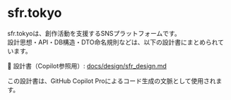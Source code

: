 # sfr.tokyo

sfr.tokyoは、創作活動を支援するSNSプラットフォームです。  
設計思想・API・DB構造・DTO命名規則などは、以下の設計書にまとめられています。

📄 設計書（Copilot参照用）: [docs/design/sfr_design.md](document/design/sfr_design.md)

この設計書は、GitHub Copilot Proによるコード生成の文脈として使用されます。